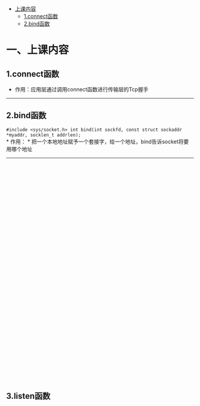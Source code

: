 
  * [上课内容](#一上课内容)
    - [1.connect函数](#1connect函数)
    - [2.bind函数](#bind函数)
  
# 一、上课内容

## 1.connect函数

 * 作用：应用层通过调用connect函数进行传输层的Tcp握手
---
## 2.bind函数

 `#include <sys/socket.h>
   int bind(int sockfd, const struct sockaddr *myaddr, socklen_t addrlen);` <br>
    * 作用：
      * 把一个本地地址赋予一个套接字，给一个地址，bind告诉socket将要用哪个地址
      
---
<br>
<br>
<br>
<br>
<br>
<br>
<br>
<br>
<br>
<br>
<br>
<br>
<br>
<br>
<br>
<br>
<br>
<br>
<br>
<br>
<br><br>
<br>
<br><br><br>
<br>
<br>
<br>
<br>
<br>
<br>
<br>
<br>

## 3.listen函数

      
    
    
